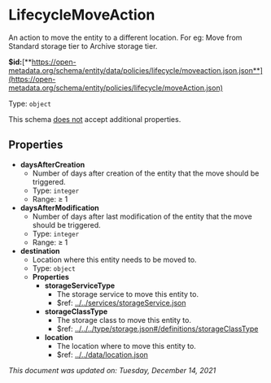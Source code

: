 # LifecycleMoveAction

An action to move the entity to a different location. For eg: Move from Standard storage tier to Archive storage tier.

**$id:**[**https://open-metadata.org/schema/entity/data/policies/lifecycle/moveaction.json.json**](https://open-metadata.org/schema/entity/policies/lifecycle/moveAction.json)

Type: `object`

This schema <u>does not</u> accept additional properties.

## Properties
- **daysAfterCreation**
  - Number of days after creation of the entity that the move should be triggered.
  - Type: `integer`
  - Range:  &ge; 1
- **daysAfterModification**
  - Number of days after last modification of the entity that the move should be triggered.
  - Type: `integer`
  - Range:  &ge; 1
- **destination**
  - Location where this entity needs to be moved to.
  - Type: `object`
  - **Properties**
    - **storageServiceType**
      - The storage service to move this entity to.
      - $ref: [../../services/storageService.json](../services/storageservice.md)
    - **storageClassType**
      - The storage class to move this entity to.
      - $ref: [../../../type/storage.json#/definitions/storageClassType](../../types/storage.md#storageclasstype)
    - **location**
      - The location where to move this entity to.
      - $ref: [../../data/location.json](../data/location.md)


_This document was updated on: Tuesday, December 14, 2021_